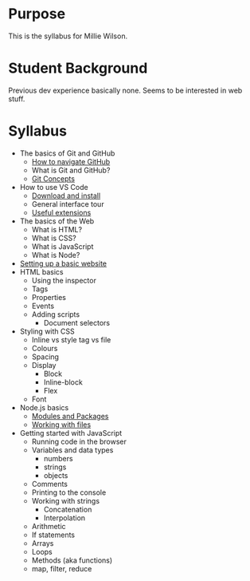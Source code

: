 # Purpose

This is the syllabus for Millie Wilson.

# Student Background

Previous dev experience basically none. Seems to be interested in web stuff.

# Syllabus

- The basics of Git and GitHub
  - [How to navigate GitHub](/Git/NavigatingGitHub.md)
  - What is Git and GitHub?
  - [Git Concepts](/Git/GitConcepts.md)
- How to use VS Code
  - [Download and install](https://code.visualstudio.com/)
  - General interface tour
  - [Useful extensions](VSCode/UsefulExtensions.md)
- The basics of the Web
  - What is HTML?
  - What is CSS?
  - What is JavaScript
  - What is Node?
- [Setting up a basic website](../Node/GettingStarted.md)
- HTML basics
  - Using the inspector
  - Tags
  - Properties
  - Events
  - Adding scripts
    - Document selectors
- Styling with CSS
  - Inline vs style tag vs file
  - Colours
  - Spacing
  - Display
    - Block
    - Inline-block
    - Flex
  - Font
- Node.js basics
  - [Modules and Packages](../Node/ModulesAndPackages.md)
  - [Working with files](../Node/WorkingWithFiles.md)
- Getting started with JavaScript
  - Running code in the browser
  - Variables and data types
    - numbers
    - strings
    - objects
  - Comments
  - Printing to the console
  - Working with strings
    - Concatenation
    - Interpolation
  - Arithmetic
  - If statements
  - Arrays
  - Loops
  - Methods (aka functions)
  - map, filter, reduce
